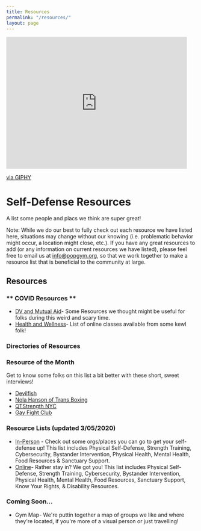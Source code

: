 ```yaml
---
title: Resources
permalink: "/resources/"
layout: page
---
```


<iframe src="https://giphy.com/embed/7L9FYvnh467YI" width="480" height="351" frameBorder="0" class="giphy-embed" allowFullScreen></iframe><p><a href="https://giphy.com/gifs/pokemon-high-five-tail-7L9FYvnh467YI">via GIPHY</a></p>
            
# Self-Defense Resources

A list some people and placs we think are super great!

Note: While we do our best to fully check out each resource we have listed here, situations may change without our knowing (i.e. problematic behavior might occur, a location might close, etc.). If you have any great resources to add (or any information on current resources we have listed), please feel free to email us at info@popgym.org, so that we work together to make a resource list that is beneficial to the community at large.


## Resources

### ** COVID Resources **

* [DV and Mutual Aid](/resources/Covid19-dv-mutual-aid.md)- Some Resources we thought might be useful for folks during this weird and scary time.
* [Health and Wellness](/resources/covid-wellness.md)- List of online classes available from some kewl folk!

### Directories of Resources

### Resource of the Month

Get to know some folks on this list a bit better with these short, sweet interviews!
 * [Devilfish](/resmonth/devilfish-may-2019.md)
 * [Nola Hanson of Trans Boxing](/resmonth/nola-hanson-trans-boxing-august-2019.md)
 * [QTStrength NYC](/resmonth/qtstrength-interview-september-2019.md)
 * [Gay Fight Club](/resmonth/gay-fight-club-november-rotm.md)

### Resource Lists (updated 3/05/2020)
* [In-Person](resources/irl-self-defense-resource.md) - Check out some orgs/places you can go to get your self-defense up! This list includes Physical Self-Defense, Strength Training, Cybersecurity, Bystander Intervention, Physical Health, Mental Health, Food Resources & Sanctuary Support.
* [Online](resources/online-self-defense-resource.md)- Rather stay in? We got you! This list includes Physical Self-Defense, Strength Training, Cybersecurity, Bystander Intervention, Physical Health, Mental Health, Food Resources, Sanctuary Support, Know Your Rights, & Disability Resources.

### Coming Soon...

* Gym Map- We're puttin together a map of groups we like and where they're located, if you're more of a visual person or just travelling!

